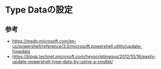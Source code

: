 ﻿# Type Dataの設定

## 参考

- https://msdn.microsoft.com/en-us/powershell/reference/3.0/microsoft.powershell.utility/update-typedata
- https://blogs.technet.microsoft.com/heyscriptingguy/2012/10/16/easily-update-powershell-type-data-by-using-a-cmdlet/
